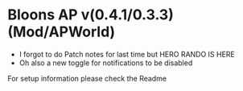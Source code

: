 # Bloons AP v(0.4.1/0.3.3) (Mod/APWorld)
- I forgot to do Patch notes for last time but HERO RANDO IS HERE
- Oh also a new toggle for notifications to be disabled

For setup information please check the Readme